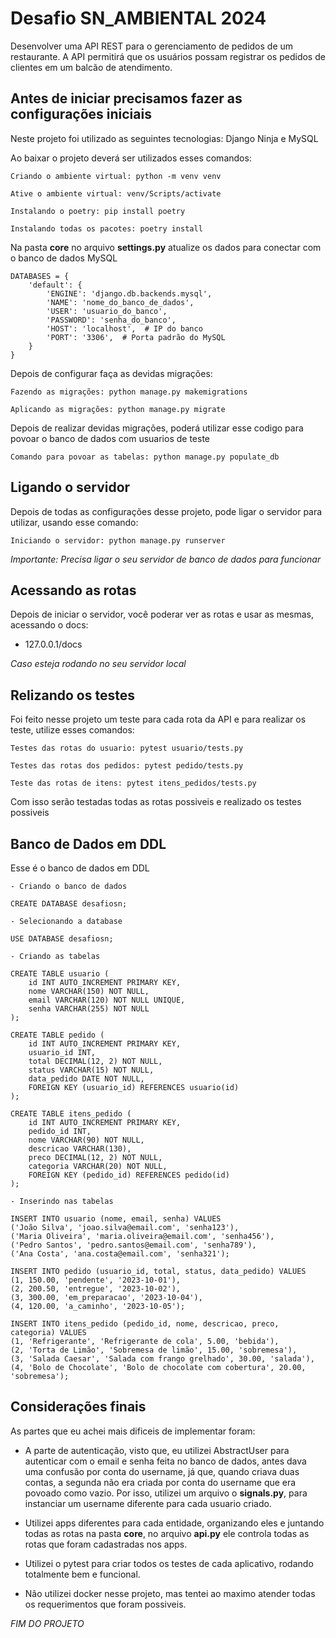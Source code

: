 
# Desafio SN_AMBIENTAL 2024

 Desenvolver uma API REST para o gerenciamento de pedidos de um restaurante. A API permitirá que os usuários possam registrar os pedidos de clientes em um balcão de atendimento. 

## Antes de iniciar precisamos fazer as configurações iniciais

Neste projeto foi utilizado as seguintes tecnologias: Django Ninja e MySQL

Ao baixar o projeto deverá ser utilizados esses comandos:

```
Criando o ambiente virtual: python -m venv venv

Ative o ambiente virtual: venv/Scripts/activate

Instalando o poetry: pip install poetry

Instalando todas os pacotes: poetry install
```

Na pasta **core** no arquivo **settings.py** atualize os dados para conectar com o banco de dados MySQL

```
DATABASES = { 
    'default': {
        'ENGINE': 'django.db.backends.mysql',
        'NAME': 'nome_do_banco_de_dados',
        'USER': 'usuario_do_banco',
        'PASSWORD': 'senha_do_banco',
        'HOST': 'localhost',  # IP do banco
        'PORT': '3306',  # Porta padrão do MySQL
    }
}
```

Depois de configurar faça as devidas migrações:

```
Fazendo as migrações: python manage.py makemigrations

Aplicando as migrações: python manage.py migrate
```

Depois de realizar devidas migrações, poderá utilizar esse codigo para povoar o banco de dados com usuarios de teste

```
Comando para povoar as tabelas: python manage.py populate_db
```

## Ligando o servidor

Depois de todas as configurações desse projeto, pode ligar o servidor para utilizar, usando esse comando:

```
Iniciando o servidor: python manage.py runserver
```

_Importante: Precisa ligar o seu servidor de banco de dados para funcionar_

## Acessando as rotas

Depois de iniciar o servidor, você poderar ver as rotas e usar as mesmas, acessando o docs:

- 127.0.0.1/docs

_Caso esteja rodando no seu servidor local_


## Relizando os testes

Foi feito nesse projeto um teste para cada rota da API e para realizar os teste, utilize esses comandos:

```
Testes das rotas do usuario: pytest usuario/tests.py

Testes das rotas dos pedidos: pytest pedido/tests.py

Teste das rotas de itens: pytest itens_pedidos/tests.py
```

Com isso serão testadas todas as rotas possiveis e realizado os testes possiveis

## Banco de Dados em DDL

Esse é o banco de dados em DDL

```
- Criando o banco de dados

CREATE DATABASE desafiosn;

- Selecionando a database 

USE DATABASE desafiosn;

- Criando as tabelas

CREATE TABLE usuario (
    id INT AUTO_INCREMENT PRIMARY KEY,
    nome VARCHAR(150) NOT NULL,
    email VARCHAR(120) NOT NULL UNIQUE,
    senha VARCHAR(255) NOT NULL
);

CREATE TABLE pedido (
    id INT AUTO_INCREMENT PRIMARY KEY,
    usuario_id INT,
    total DECIMAL(12, 2) NOT NULL,
    status VARCHAR(15) NOT NULL,
    data_pedido DATE NOT NULL,
    FOREIGN KEY (usuario_id) REFERENCES usuario(id)
);

CREATE TABLE itens_pedido (
    id INT AUTO_INCREMENT PRIMARY KEY,
    pedido_id INT,
    nome VARCHAR(90) NOT NULL,
    descricao VARCHAR(130),
    preco DECIMAL(12, 2) NOT NULL,
    categoria VARCHAR(20) NOT NULL,
    FOREIGN KEY (pedido_id) REFERENCES pedido(id)
);

- Inserindo nas tabelas

INSERT INTO usuario (nome, email, senha) VALUES 
('João Silva', 'joao.silva@email.com', 'senha123'),
('Maria Oliveira', 'maria.oliveira@email.com', 'senha456'),
('Pedro Santos', 'pedro.santos@email.com', 'senha789'),
('Ana Costa', 'ana.costa@email.com', 'senha321');

INSERT INTO pedido (usuario_id, total, status, data_pedido) VALUES 
(1, 150.00, 'pendente', '2023-10-01'),
(2, 200.50, 'entregue', '2023-10-02'),
(3, 300.00, 'em_preparacao', '2023-10-04'),
(4, 120.00, 'a_caminho', '2023-10-05');

INSERT INTO itens_pedido (pedido_id, nome, descricao, preco, categoria) VALUES 
(1, 'Refrigerante', 'Refrigerante de cola', 5.00, 'bebida'),
(2, 'Torta de Limão', 'Sobremesa de limão', 15.00, 'sobremesa'),
(3, 'Salada Caesar', 'Salada com frango grelhado', 30.00, 'salada'),
(4, 'Bolo de Chocolate', 'Bolo de chocolate com cobertura', 20.00, 'sobremesa');

```


## Considerações finais

As partes que eu achei mais dificeis de implementar foram:

- A parte de autenticação, visto que, eu utilizei AbstractUser para autenticar com o email e senha feita no banco de dados, antes dava uma confusão por conta do username, já que, quando criava duas contas, a segunda não era criada por conta do username que era povoado como vazio. Por isso, utilizei um arquivo o **signals.py**, para instanciar um username diferente para cada usuario criado.

- Utilizei apps diferentes para cada entidade, organizando eles e juntando todas as rotas na pasta **core**, no arquivo **api.py** ele controla todas as rotas que foram cadastradas nos apps.

- Utilizei o pytest para criar todos os testes de cada aplicativo, rodando totalmente bem e funcional.

- Não utilizei docker nesse projeto, mas tentei ao maximo atender todas os requerimentos que foram possiveis.


_FIM DO PROJETO_